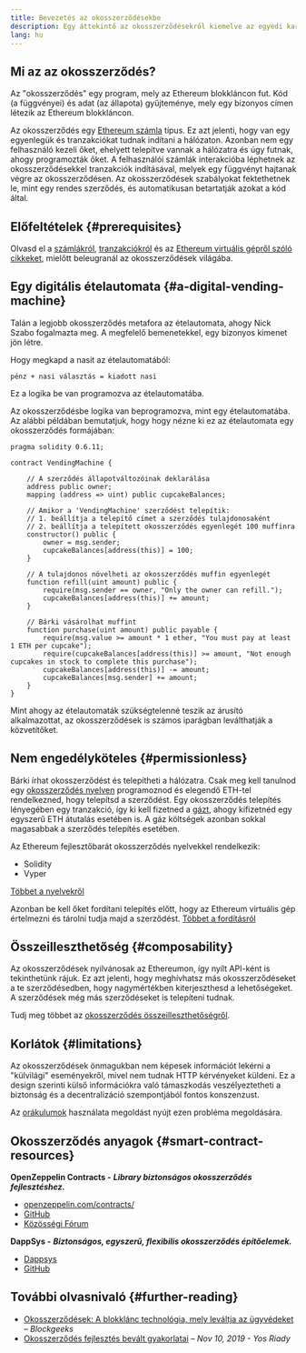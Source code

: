 ```yaml
---
title: Bevezetés az okosszerződésekbe
description: Egy áttekintő az okosszerződésekről kiemelve az egyedi karakterisztikájukat és a határaikat.
lang: hu
---
```


## Mi az az okosszerződés?

Az "okosszerződés" egy program, mely az Ethereum blokkláncon fut. Kód (a függvényei) és adat (az állapota) gyűjteménye, mely egy bizonyos címen létezik az Ethereum blokkláncon.

Az okosszerződés egy [Ethereum számla](/developers/docs/accounts/) típus. Ez azt jelenti, hogy van egy egyenlegük és tranzakciókat tudnak indítani a hálózaton. Azonban nem egy felhasználó kezeli őket, ehelyett telepítve vannak a hálózatra és úgy futnak, ahogy programozták őket. A felhasználói számlák interakcióba léphetnek az okosszerződésekkel tranzakciók indításával, melyek egy függvényt hajtanak végre az okosszerződésen. Az okosszerződések szabályokat fektethetnek le, mint egy rendes szerződés, és automatikusan betartatják azokat a kód által.

## Előfeltételek {#prerequisites}

Olvasd el a [számlákról](/developers/docs/accounts/), [tranzakciókról](/developers/docs/transactions/) és az [Ethereum virtuális gépről szóló cikkeket](/developers/docs/evm/), mielőtt beleugranál az okosszerződések világába.

## Egy digitális ételautomata {#a-digital-vending-machine}

Talán a legjobb okosszerződés metafora az ételautomata, ahogy Nick Szabo fogalmazta meg. A megfelelő bemenetekkel, egy bizonyos kimenet jön létre.

Hogy megkapd a nasit az ételautomatából:

```
pénz + nasi választás = kiadott nasi
```

Ez a logika be van programozva az ételautomatába.

Az okosszerződésbe logika van beprogramozva, mint egy ételautomatába. Az alábbi példában bemutatjuk, hogy hogy nézne ki ez az ételautomata egy okosszerződés formájában:

```solidity
pragma solidity 0.6.11;

contract VendingMachine {

    // A szerződés állapotváltozóinak deklarálása
    address public owner;
    mapping (address => uint) public cupcakeBalances;

    // Amikor a 'VendingMachine' szerződést telepítik:
    // 1. beállítja a telepítő címet a szerződés tulajdonosaként
    // 2. beállítja a telepített okosszerződés egyenlegét 100 muffinra
    constructor() public {
        owner = msg.sender;
        cupcakeBalances[address(this)] = 100;
    }

    // A tulajdonos növelheti az okosszerződés muffin egyenlegét
    function refill(uint amount) public {
        require(msg.sender == owner, "Only the owner can refill.");
        cupcakeBalances[address(this)] += amount;
    }

    // Bárki vásárolhat muffint
    function purchase(uint amount) public payable {
        require(msg.value >= amount * 1 ether, "You must pay at least 1 ETH per cupcake");
        require(cupcakeBalances[address(this)] >= amount, "Not enough cupcakes in stock to complete this purchase");
        cupcakeBalances[address(this)] -= amount;
        cupcakeBalances[msg.sender] += amount;
    }
}
```

Mint ahogy az ételautomaták szükségtelenné teszik az árusító alkalmazottat, az okosszerződések is számos iparágban leválthatják a közvetítőket.

## Nem engedélyköteles {#permissionless}

Bárki írhat okosszerződést és telepítheti a hálózatra. Csak meg kell tanulnod egy [okosszerződés nyelven](/developers/docs/smart-contracts/languages/) programoznod és elegendő ETH-tel rendelkezned, hogy telepítsd a szerződést. Egy okosszerződés telepítés lényegében egy tranzakció, így ki kell fizetned a [gázt](/developers/docs/gas/), ahogy kifizetnéd egy egyszerű ETH átutalás esetében is. A gáz költségek azonban sokkal magasabbak a szerződés telepítés esetében.

Az Ethereum fejlesztőbarát okosszerződés nyelvekkel rendelkezik:

- Solidity
- Vyper

[Többet a nyelvekről](/developers/docs/smart-contracts/languages/)

Azonban be kell őket fordítani telepítés előtt, hogy az Ethereum virtuális gép értelmezni és tárolni tudja majd a szerződést. [Többet a fordításról](/developers/docs/smart-contracts/compiling/)

## Összeilleszthetőség {#composability}

Az okosszerződések nyilvánosak az Ethereumon, így nyílt API-ként is tekinthetünk rájuk. Ez azt jelenti, hogy meghívhatsz más okosszerződéseket a te szerződésedben, hogy nagymértékben kiterjeszthesd a lehetőségeket. A szerződések még más szerződéseket is telepíteni tudnak.

Tudj meg többet az [okosszerződés összeilleszthetőségről](/developers/docs/smart-contracts/composability/).

## Korlátok {#limitations}

Az okosszerződések önmagukban nem képesek információt lekérni a "külvilági" eseményekről, mivel nem tudnak HTTP kérvényeket küldeni. Ez a design szerinti külső információkra való támaszkodás veszélyeztetheti a biztonság és a decentralizáció szempontjából fontos konszenzust.

Az [orákulumok](/developers/docs/oracles/) használata megoldást nyújt ezen probléma megoldására.

## Okosszerződés anyagok {#smart-contract-resources}

**OpenZeppelin Contracts -** **_Library biztonságos okosszerződés fejlesztéshez._**

- [openzeppelin.com/contracts/](https://openzeppelin.com/contracts/)
- [GitHub](https://github.com/OpenZeppelin/openzeppelin-contracts)
- [Közösségi Fórum](https://forum.openzeppelin.com/c/general/16)

**DappSys -** **_Biztonságos, egyszerű, flexibilis okosszerződés építőelemek._**

- [Dappsys](https://dappsys.readthedocs.io/)
- [GitHub](https://github.com/dapphub/dappsys)

## További olvasnivaló {#further-reading}

- [Okosszerződések: A blokklánc technológia, mely leváltja az ügyvédeket](https://blockgeeks.com/guides/smart-contracts/) _– Blockgeeks_
- [Okosszerződés fejlesztés bevált gyakorlatai](https://yos.io/2019/11/10/smart-contract-development-best-practices/) _– Nov 10, 2019 - Yos Riady_

